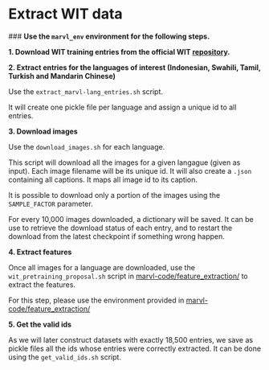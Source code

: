 # Extract WIT data

### **Use the `marvl_env` environment for the following steps.**

**1. Download WIT training entries from the official WIT [repository](https://github.com/google-research-datasets/wit/blob/main/DATA.md).**

**2. Extract entries for the languages of interest (Indonesian, Swahili, Tamil, Turkish and Mandarin Chinese)**

Use the `extract_marvl-lang_entries.sh` script.

It will create one pickle file per language and assign a unique id to all entries.

**3. Download images**

Use the `download_images.sh` for each language.

This script will download all the images for a given langague (given as input). Each image filename will be its unique id.
It will also create a `.json` containing all captions. It maps all image id to its caption.

It is possible to download only a portion of the images using the `SAMPLE_FACTOR` parameter.

For every 10,000 images downloaded, a dictionary will be saved. It can be use to retrieve the download status of each entry, and to restart the download from the latest checkpoint if something wrong happen.

**4. Extract features**

Once all images for a language are downloaded, use the `wit_pretraining_proposal.sh` script in [marvl-code/feature_extraction/](marvl-code/feature_extraction) to extract the features.

For this step, please use the environment provided in [marvl-code/feature_extraction/](marvl-code/feature_extraction)

**5. Get the valid ids**

As we will later construct datasets with exactly 18,500 entries, we save as pickle files all the ids whose entries were correctly extracted. It can be done using the `get_valid_ids.sh` script.
